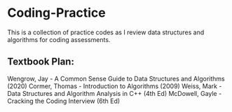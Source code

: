 # Coding-Practice #

This is a collection of practice codes as I review data structures and algorithms for coding assessments. 

## Textbook Plan: ##
Wengrow, Jay - A Common Sense Guide to Data Structures and Algorithms (2020)
Cormer, Thomas - Introduction to Algorithms (2009)
Weiss, Mark - Data Structures and Algorithm Analysis in C++ (4th Ed)
McDowell, Gayle - Cracking the Coding Interview (6th Ed)

